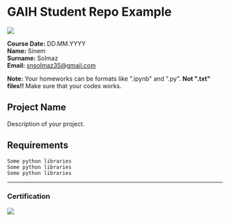 # GAIH Student Repo Example
![](img/logo.png)

**Course Date:** DD.MM.YYYY  
**Name:** Sinem     
**Surname:** Solmaz  
**Email:** snsolmaz35@gmail.com  

**Note:** Your homeworks can be formats like ".ipynb" and ".py". **Not ".txt" files!!** Make sure that your codes works.  

## Project Name
Description of your project.

## Requirements
```
Some python libraries
Some python libraries
Some python libraries
```
---

### Certification
![](img/certificate_ex.png)

